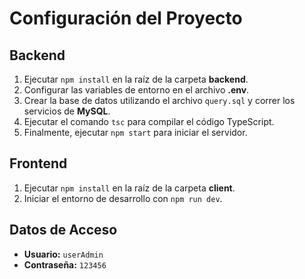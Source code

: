 # Configuración del Proyecto

## Backend

1. Ejecutar `npm install` en la raíz de la carpeta **backend**.
2. Configurar las variables de entorno en el archivo **.env**.
3. Crear la base de datos utilizando el archivo `query.sql` y correr los servicios de **MySQL**.
4. Ejecutar el comando `tsc` para compilar el código TypeScript.
5. Finalmente, ejecutar `npm start` para iniciar el servidor.

## Frontend

1. Ejecutar `npm install` en la raíz de la carpeta **client**.
2. Iniciar el entorno de desarrollo con `npm run dev`.

## Datos de Acceso

- **Usuario:** `userAdmin`  
- **Contraseña:** `123456`
